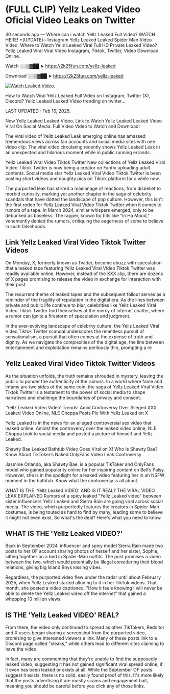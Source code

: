 # (FULL CLIP) Yellz Leaked Video Oficial Video Leaks on Twitter

30 seconds ago — Where can i watch Yellz Leaked Full Video? WATCH HERE! +(UPDATE)~ Instagram Yellz Leaked Leaked Spider Man Video Video. Where to Watch Yellz Leaked Viral Full HD Private Leaked Video? Yellz Leaked Viral Viral Video Instagram, Tiktok, Twitter, Video Download Online.

Watch ░░▒▓██ ➤ https://2k25fun.com/yellz-leaked

Download ░░▒▓██ ➤ https://2k25fun.com/yellz-leaked

[![Watch Leaked Video.](https://miro.medium.com/v2/resize:fit:828/format:webp/1*cilzJN44JGOrTw9NJCrNHA.gif "Watch Leaked Video")](https://2k25fun.com/yellz-leaked)

How to Watch Viral Yellz Leaked Full Video on Instagram, Twitter (X), Discord? Yellz Leaked Leaked Video trending on twitter...

LAST UPDATED : Feb 16, 2025.

New Yellz Leaked Leaked Video, Link to Watch Yellz Leaked Leaked Video Viral On Social Media. Full Video Video to Watch and Download!

The viral video of Yellz Leaked Leak emerging online has amassed tremendous views across fan accounts and social media sites with one video clip. The viral video circulating recently shows Yellz Leaked Leak in an unexpected and hilarious moment while in public running errands.

Yellz Leaked Viral Video Tiktok Twitter New collections of Yellz Leaked Viral Video Tiktok Twitter is now being a creator on Fanfix uploading adult contents. Social media star Yellz Leaked Viral Video Tiktok Twitter is been posting short videos and naughty pics on Tiktok platform for a while now.

The purported leak has stirred a maelanage of reactions, from disbelief to morbid curiosity, marking yet another chapter in the saga of celebrity scandals that have dotted the landscape of pop culture. However, this isn't the first rodeo for Yellz Leaked Viral Video Tiktok Twitter when it comes to rumors of a tape. In March 2024, similar whispers emerged, only to be debunked as baseless. The rapper, known for hits like "In Ha Mood," vehemently denied the rumors, critiquing the eagerness of some to believe in such falsehoods.

## Link Yellz Leaked Viral Video Tiktok Twitter Videos

On Monday, X, formerly known as Twitter, became abuzz with speculation that a leaked tape featuring Yellz Leaked Viral Video Tiktok Twitter was readily available online. However, instead of the XXX clip, there are dozens of X pages promising to release the video in exchange for interaction with their post.

The recurrent theme of leaked tapes and the subsequent fallout serves as a reminder of the fragility of reputation in the digital era. As the lines between private and public life continue to blur, celebrities like Yellz Leaked Viral Video Tiktok Twitter find themselves at the mercy of internet chatter, where a rumor can ignite a firestorm of speculation and judgment.

In the ever-evolving landscape of celebrity culture, the Yellz Leaked Viral Video Tiktok Twitter scandal underscores the relentless pursuit of sensationalism, a pursuit that often comes at the expense of truth and dignity. As we navigate the complexities of the digital age, the line between entertainment and exploitation remains perilously thin, prompting a re

##  Yellz Leaked Viral Video Tiktok Twitter Videos

As the situation unfolds, the truth remains shrouded in mystery, leaving the public to ponder the authenticity of the rumors. In a world where fame and infamy are two sides of the same coin, the saga of Yellz Leaked Viral Video Tiktok Twitter is a testament to the power of social media to shape narratives and challenge the boundaries of privacy and consent.

'Yellz Leaked Video Video' Trends! Amid Controversy Over Alleged XXX Leaked Video Online, NLE Choppa Posts Pic With Yellz Leaked on X

Yellz Leaked is in the news for an alleged controversial sex video that leaked online. Amidst the controversy over the leaked video online, NLE Choppa took to social media and posted a picture of himself and Yellz Leaked.

Shawty Bae Leaked Bathtub Video Goes Viral on X! Who Is Shawty Bae? Know About TikToker’s Naked OnlyFans Video Leak Controversy

Jasmine Orlando, aka Shawty Bae, is a popular TikToker and OnlyFans model who gained popularity online for her inspiring content on Bell’s Palsy. However, she is in the spotlight for a leaked video featuring her in an NSFW moment in the bathtub. Know what the controversy is all about.

WHAT IS THE 'Yellz Leaked VIDEO' AND IS IT REAL? THE VIRAL VIDEO LEAK EXPLAINED Rumors of a spicy leaked "Yellz Leaked video" between sister influencers Yellz Leaked and Sierra Rain are going viral across social media. The video, which purportedly features the creators in Spider-Man costumes, is being touted as hard to find by many, leading some to believe it might not even exist. So what's the deal? Here's what you need to know.

## WHAT IS THE 'Yellz Leaked VIDEO?'

Back in September 2024, influencer and spicy model Sierra Rain made two posts to her OF account sharing photos of herself and her sister, Sophie, sitting together on a bed in Spider-Man outfits. The post promises a video between the two, which would potentially be illegal considering their blood relations, giving big Island Boys kissing vibes.

Regardless, the purported video flew under the radar until about February 2025, when Yellz Leaked started alluding to it in her TikTok videos. That month, she posted a video captioned, "How it feels knowing I will never be able to delete the Yellz Leaked video off the internet" that gained a whopping 10 million views.

## IS THE 'Yellz Leaked VIDEO' REAL?

From there, the video only continued to spread as other TikTokers, Redditor and X users began sharing a screenshot from the purported video, promising to give interested viewers a link. Many of these posts link to a Discord page called "xleaks," while others lead to different sites claiming to have the video.

In fact, many are commenting that they're unable to find the supposedly leaked video, suggesting it has not gained significant viral spread online, if it even has been leaked or exists at all. While the September OF posts suggest it exists, there is no solid, easily found proof of this. It's more likely that the posts advertising it are mostly scams and engagement bait, meaning you should be careful before you click any of those links.